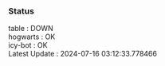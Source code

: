 ### Status


table : DOWN  
hogwarts : OK  
icy-bot : OK  
Latest Update : 2024-07-16 03:12:33.778466
